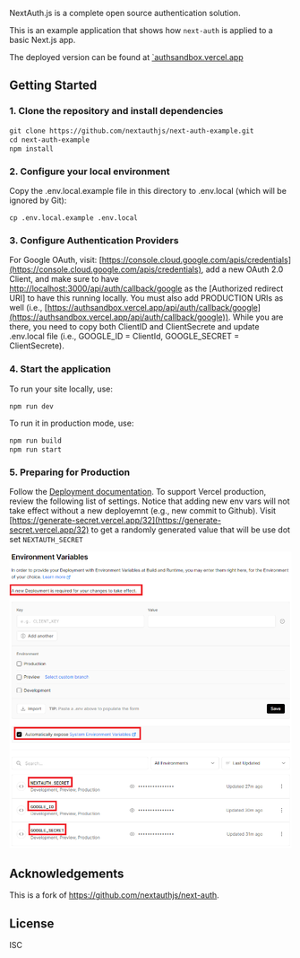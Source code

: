 NextAuth.js is a complete open source authentication solution.

This is an example application that shows how `next-auth` is applied to a basic Next.js app.

The deployed version can be found at [`authsandbox.vercel.app](https://authsandbox.vercel.app/)

## Getting Started

### 1. Clone the repository and install dependencies

```
git clone https://github.com/nextauthjs/next-auth-example.git
cd next-auth-example
npm install
```

### 2. Configure your local environment

Copy the .env.local.example file in this directory to .env.local (which will be ignored by Git):

```
cp .env.local.example .env.local
```
### 3. Configure Authentication Providers

For Google OAuth, visit: [https://console.cloud.google.com/apis/credentials](https://console.cloud.google.com/apis/credentials), add a new OAuth 2.0 Client, and make sure to have [http://localhost:3000/api/auth/callback/google](http://localhost:3000/api/auth/callback/google) as the [Authorized redirect URI] to have this running locally. You must also add PRODUCTION URIs as well (i.e., [https://authsandbox.vercel.app/api/auth/callback/google](https://authsandbox.vercel.app/api/auth/callback/google)). While you are there, you need to copy both ClientID and ClientSecrete and update .env.local file (i.e., GOOGLE_ID = ClientId, GOOGLE_SECRET = ClientSecrete).

### 4. Start the application

To run your site locally, use:

```
npm run dev
```

To run it in production mode, use:

```
npm run build
npm run start
```

### 5. Preparing for Production

Follow the [Deployment documentation](https://next-auth.js.org/deployment). To support Vercel production, review the following list of settings. Notice that adding new env vars will not take effect without a new deployemnt (e.g., new commit to Github). Visit [https://generate-secret.vercel.app/32](https://generate-secret.vercel.app/32) to get a randomly generated value that will be use dot set  `NEXTAUTH_SECRET`

![alt text](vercelsettings.png)

## Acknowledgements

This is a fork of https://github.com/nextauthjs/next-auth.

## License

ISC

